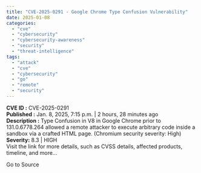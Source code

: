 ```yaml
---
title: "CVE-2025-0291 - Google Chrome Type Confusion Vulnerability"
date: 2025-01-08
categories: 
  - "cve"
  - "cybersecurity"
  - "cybersecurity-awareness"
  - "security"
  - "threat-intelligence"
tags: 
  - "attack"
  - "cve"
  - "cybersecurity"
  - "go"
  - "remote"
  - "security"
---
```


**CVE ID :** CVE-2025-0291  
**Published :** Jan. 8, 2025, 7:15 p.m. | 2 hours, 28 minutes ago  
**Description :** Type Confusion in V8 in Google Chrome prior to 131.0.6778.264 allowed a remote attacker to execute arbitrary code inside a sandbox via a crafted HTML page. (Chromium security severity: High)  
**Severity:** 8.3 | HIGH  
Visit the link for more details, such as CVSS details, affected products, timeline, and more...

Go to Source
